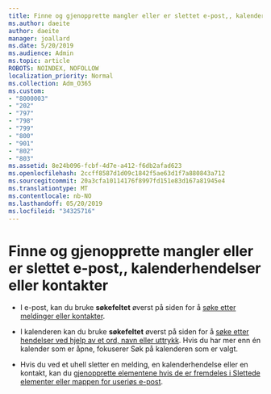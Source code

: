 ```yaml
---
title: Finne og gjenopprette mangler eller er slettet e-post,, kalenderhendelser eller kontakter
ms.author: daeite
author: daeite
manager: joallard
ms.date: 5/20/2019
ms.audience: Admin
ms.topic: article
ROBOTS: NOINDEX, NOFOLLOW
localization_priority: Normal
ms.collection: Adm_O365
ms.custom:
- "8000003"
- "202"
- "797"
- "798"
- "799"
- "800"
- "901"
- "802"
- "803"
ms.assetid: 8e24b096-fcbf-4d7e-a412-f6db2afad623
ms.openlocfilehash: 2ccff8587d1d09c1842f5ae63d1f7a880843a712
ms.sourcegitcommit: 20a3cfa10114176f8997fd151e83d167a81945e4
ms.translationtype: MT
ms.contentlocale: nb-NO
ms.lasthandoff: 05/20/2019
ms.locfileid: "34325716"
---
```

# <a name="find-and-recover-missing-or-deleted-email-calendar-events-or-contacts"></a>Finne og gjenopprette mangler eller er slettet e-post,, kalenderhendelser eller kontakter

- I e-post, kan du bruke **søkefeltet** øverst på siden for å [søke etter meldinger eller kontakter](https://support.office.com/article/88108edf-028e-4306-b87e-7400bbb40aa7).
  
- I kalenderen kan du bruke **søkefeltet** øverst på siden for å [søke etter hendelser ved hjelp av et ord, navn eller uttrykk](https://support.office.com/article/5bc05289-c84c-4849-95a8-7eac05ed478a). Hvis du har mer enn én kalender som er åpne, fokuserer Søk på kalenderen som er valgt.
  
- Hvis du ved et uhell sletter en melding, en kalenderhendelse eller en kontakt, kan du [gjenopprette elementene hvis de er fremdeles i Slettede elementer eller mappen for useriøs e-post](https://support.office.com/article/cf06ab1b-ae0b-418c-a4d9-4e895f83ed50).